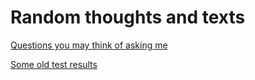 # Random thoughts and texts

[Questions you may think of asking me](articles/2021_05_21-Virtual_interview.md)

[Some old test results](articles/2021_05_21-Old_test_results.md)
